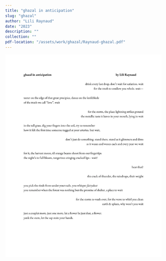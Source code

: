 ```yaml
---
title: "ghazal in anticipation"
slug: "ghazal"
author: "Lili Raynaud"
date: "2023"
description: ""
collection: ""
pdf-location: "/assets/work/ghazal/Raynaud-ghazal.pdf"
---
```


<img src="/assets/work/ghazal/Raynaud-ghazal-1.webp" class="vertical-image">